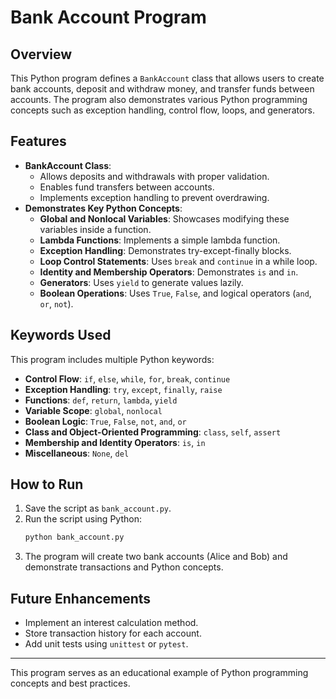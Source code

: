# Bank Account Program

## Overview
This Python program defines a `BankAccount` class that allows users to create bank accounts, deposit and withdraw money, and transfer funds between accounts. The program also demonstrates various Python programming concepts such as exception handling, control flow, loops, and generators.

## Features
- **BankAccount Class**:
  - Allows deposits and withdrawals with proper validation.
  - Enables fund transfers between accounts.
  - Implements exception handling to prevent overdrawing.
- **Demonstrates Key Python Concepts**:
  - **Global and Nonlocal Variables**: Showcases modifying these variables inside a function.
  - **Lambda Functions**: Implements a simple lambda function.
  - **Exception Handling**: Demonstrates try-except-finally blocks.
  - **Loop Control Statements**: Uses `break` and `continue` in a while loop.
  - **Identity and Membership Operators**: Demonstrates `is` and `in`.
  - **Generators**: Uses `yield` to generate values lazily.
  - **Boolean Operations**: Uses `True`, `False`, and logical operators (`and`, `or`, `not`).

## Keywords Used
This program includes multiple Python keywords:
- **Control Flow**: `if`, `else`, `while`, `for`, `break`, `continue`
- **Exception Handling**: `try`, `except`, `finally`, `raise`
- **Functions**: `def`, `return`, `lambda`, `yield`
- **Variable Scope**: `global`, `nonlocal`
- **Boolean Logic**: `True`, `False`, `not`, `and`, `or`
- **Class and Object-Oriented Programming**: `class`, `self`, `assert`
- **Membership and Identity Operators**: `is`, `in`
- **Miscellaneous**: `None`, `del`

## How to Run
1. Save the script as `bank_account.py`.
2. Run the script using Python:
   ```sh
   python bank_account.py
   ```
3. The program will create two bank accounts (Alice and Bob) and demonstrate transactions and Python concepts.

## Future Enhancements
- Implement an interest calculation method.
- Store transaction history for each account.
- Add unit tests using `unittest` or `pytest`.

---
This program serves as an educational example of Python programming concepts and best practices.

